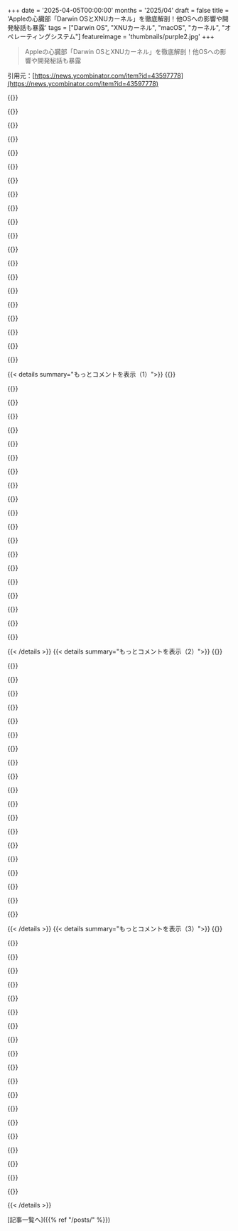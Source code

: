 +++
date = '2025-04-05T00:00:00'
months = '2025/04'
draft = false
title = 'Appleの心臓部「Darwin OSとXNUカーネル」を徹底解剖！他OSへの影響や開発秘話も暴露'
tags = ["Darwin OS", "XNUカーネル", "macOS", "カーネル", "オペレーティングシステム"]
featureimage = 'thumbnails/purple2.jpg'
+++

> Appleの心臓部「Darwin OSとXNUカーネル」を徹底解剖！他OSへの影響や開発秘話も暴露

引用元：[https://news.ycombinator.com/item?id=43597778](https://news.ycombinator.com/item?id=43597778)

{{<matomeQuote body="Darwinってマジでおもろいよね。コアコンポーネントの変更ペースがヤバい。syscallの後方互換性を捨てたり、強制コード署名とか、dyld_shared_cacheでシステムライブラリのファイル読み込みを高速化したり。完全に結果重視のデザインで、昔ながらのやり方に固執しない感じ。Appleみたいな大手がやるからこそできるんやろな。" userName="llincerd" createdAt="2025-04-06T17:21:10" color="#45d325">}}

{{<matomeQuote body="マジそれな。userspace driversとかexclaves[1]とか、進化が止まらんね。セキュリティがkernelを進化させる大きな要因ってのは間違いないっしょ。" userName="conradev" createdAt="2025-04-06T22:37:05" color="#45d325">}}

{{<matomeQuote body="＞Machの仮想メモリ(VM)システムはプロジェクト以外にも影響を与え、4.4BSDや後のFreeBSDでメモリ管理サブシステムとして採用された”<br>…とNetBSD[0]、OpenBSD[1]もね。DragonFly BSD[2]は違うみたいやけど。" userName="bch" createdAt="2025-04-06T01:27:15" color="#45d325">}}

{{<matomeQuote body="残念ながら、それは完全には正しくないんだよね。<br>386BSD、FreeBSD、NetBSDの3つ（最初はOpenBSDはなかった）は、Mach 2.5スタイルの設計を受け継いだんだけど、FreeBSDはすぐにMach VMの残骸を全部捨てて、完全に新しくて高性能なVMに書き換えたんだ[0]。FreeBSD 4にはMachのコードは残ってなくて、それは90年代後半のこと。だからFreeBSDはMachとの関係で語れないんだよね。最初の頃はそうだったってだけで。<br>NetBSDとOpenBSDもしばらくはMachを使ってたんだけど、すぐに限界が来て（パフォーマンスとかSMPとかネットワークとか）、UVM（unified virtual memory）で書き換えることにしたんだ。UVMはChuck Cranorが設計して、彼の論文のテーマにもなったんだよ。OpenBSDは後でUVMを借りて採用して、今でも使ってる。<br>だから、今のBSDでMachを使ってるのはXNU/Darwinだけなんだよね。しかもMach 2.5じゃなくてMach 3。Machには2.5、3、4があって（GNU/HurdはMach 4を使ってる）、互換性は低いから、別々の設計として扱うのが良いと思うよ。" userName="inkyoto" createdAt="2025-04-06T01:53:47" color="#785bff">}}

{{<matomeQuote body="＞I am not sure whether DragonBSD is dead or alive today at all.”<br>マジか[0][1]。元気にしてるといいな。技術的に面白いし、独自の道を歩んでるのが魅力的[2][3][4][5]。" userName="bch" createdAt="2025-04-06T02:30:26" color="">}}

{{<matomeQuote body="最後のリリースが「Version 6.4.0 released 2022 12 30」で、2007年と2012年のリンクは、2025年の今、プロジェクトがまだ生きていることを保証するには弱い気がするな。他の似たようなプロジェクトと比べるとね。<br>HAMMER（前の設計）とHAMMER2（2018年からの現在の設計）は、全く違うファイルシステムのデザインだってことも注意。前の設計をここで言及する意味があるのか疑問。" userName="inkyoto" createdAt="2025-04-06T03:24:41" color="#ff5c5c">}}

{{<matomeQuote body="＞The last release being «Version 6.4.0 released 2022 12 30», links from 2007 and 2012 do not lend much assurance that the project is still alive in 2025 – compared to other similar projects.”<br>だよねー。git repoには昨日のコミットもあるけど、NetBSDほどじゃないし。<br>＞Also note that HAMMER (the previous design) and HAMMER2 (the current design, since 2018) are two distinct, incompatible file system designs. I am not sure what is the value of mentioning the previous and abandoned design in the this context.”<br>確かに。HAMMER2について触れてるイントロとしてリンクしたけど、ミスったわ。" userName="bch" createdAt="2025-04-06T05:23:14" color="">}}

{{<matomeQuote body="＞I am not sure whether DragonBSD is dead or alive today at all.”<br>NetBSDと同じくらいの活動レベルっぽいね。それをどう捉えるかは人それぞれ。" userName="o11c" createdAt="2025-04-06T02:14:59" color="">}}

{{<matomeQuote body="へー、おもしろい！記事に追記するね、ありがとう！" userName="tansanrao" createdAt="2025-04-06T01:31:38" color="#ff33a1">}}

{{<matomeQuote body="記事には、swapファイルを管理するpager daemonsはユーザ空間で実行され、カーネルメモリもswapアウトされることがあるって書いてあるけど、ユーザ空間のdaemonがどうやってカーネルメモリをswapアウトするのか説明がないんだよね。特別なdaemonのための例外があるのか、特別なシステムコールがあるのか？ユーザ空間のメモリ管理についてもっと詳しく知りたいんだけど。" userName="agentkilo" createdAt="2025-04-06T03:06:00" color="#ff5c5c">}}

{{<matomeQuote body="この記事の内容、ちょっと違うみたいだよ。ごっちゃになってる部分があるね。<br><br>- Machのマイクロカーネルは、昔はユーザーランドのページングをサポートしてたんだ。mmapみたいに、ファイルシステムの代わりにデーモンを使ってたんだって。<br>https://web．mit．edu/darwin/src/modules/xnu/osfmk/man/memory-…<br>でもDarwinで使われてたかは不明。少なくともここ20年はないんじゃないかな。<br>- dynamic_pagerはこれを使ってなくて、もっと限定的なMachのインターフェースを使ってた。xnuがswap不足をdynamic_pagerに知らせて、dynamic_pagerがswapファイルを作って、macx_swaponとかでカーネルに渡してたんだって。でも実際のswapはカーネルがやってた。<br>https://github．com/apple-oss-distributions/system_cmds/blob/…<br>今はカーネルに移動して、dynamic_pagerはほぼ何もしてない。<br>https://github．com/apple-oss-distributions/system_cmds/blob/…<br>- カーネルメモリのほとんどはwiredでページアウトできないけど、カーネルはページング可能なメモリを要求できる（IOMallocPageableとか）。それはswapできるけど、あんまり使われてないみたい。<br>ユーザーランドが直接pagingに関わらなくても、ファイルシステムとかで間接的に関わることがあるから注意が必要だね。FUSEとかNFSとかSMBとか。<br>EDIT：最後に書いたことは間違ってるかも。ユーザー空間でブロックするファイルシステムは作れるけど、swapを置けるかはわかんない。" userName="comex" createdAt="2025-04-06T05:48:23" color="#ff33a1">}}

{{<matomeQuote body="＞xnu could alert it when it was low on swap; dynamic_pager would create swap files, and pass them back into the kernel”<br>swapファイルの作成をユーザー空間経由にするメリットって何？カーネルが自分で作れば良くない？" userName="krackers" createdAt="2025-04-06T06:41:25" color="">}}

{{<matomeQuote body="今はカーネルが自分でswapファイル作ってるよ。昔と違った理由は分からないな。dynamic_pagerのコードも355行しかないし、ユーザー空間に処理を移すほど複雑じゃないし。でも1999年に書かれたものだし、マイクロカーネルへの熱意があったのかもね（フルMach pagingからは撤退してたけど）。" userName="comex" createdAt="2025-04-06T07:03:28" color="">}}

{{<matomeQuote body="当時のドキュメントを見ると、歴史的な経緯っぽいね。マイクロカーネルとして作られたインターフェースが、実際のシステムに適用されるときに、マイクロカーネルの概念が役に立たなくなって、負担にならない部分だけ残ったって感じかな（pagerインターフェースみたいに）。" userName="delusional" createdAt="2025-04-06T09:25:15" color="#ff5733">}}

{{<matomeQuote body="長い間、カーネル内でファイル操作が発生しないように頑張ってたんだよ（レイヤー構造のため）。でも、最終的にもっとヤバい考えが広まっちゃったんだよね。" userName="95014_refugee" createdAt="2025-04-07T09:01:52" color="">}}

{{<matomeQuote body="カーネルがファイル（どんなファイルでも）を単独で管理するのは、ハードウェアやユーザー空間について勝手な前提を置きすぎだと思うんだ。レスキューシステムでfsckしようとしたり、外部ROメディアから起動したり、ディスクレスで起動したり、NFSから起動したりすると、予期せぬ問題が起こる可能性がある。<br><br>一方、Linuxでは、swapon(2)であらゆるものを指定できる。ファイル、パーティション、ディスク全体、/dev/zram、zvolなど（最後のzvolは危険なデッドロックにつながる可能性があるからやめないで）。<br><br>XNU/NeXT/Darwin/OSXの開発者も同じくらいの柔軟性を求めていたのかな？何かのために、適切なものを、たとえスタブとしてでも、用意しておきたかったのかな？" userName="rollcat" createdAt="2025-04-06T17:23:25" color="#38d3d3">}}

{{<matomeQuote body="Darwinカーネルが話題になると、AppleがLinuxをフォークして、その上にOSサービスを構築してたらどうなってたんだろうって考えちゃうんだよね。<br><br>特にDarwinにこだわり続けるのを見ると、残念な気持ちになる。オープンソースにとって損失だし、Appleも時間と金をつぎ込んでるのに、見返りが少ない気がする。" userName="swatson741" createdAt="2025-04-06T01:34:36" color="">}}

{{<matomeQuote body="Appleがそういうスイッチをするタイミングはなかったと思うよ。NeXTSTEPはLinuxより前だし、Mac OS Xに採用されたときには、カーネルを丸ごと置き換えるプロジェクトなんてできなかっただろうし、1990年代後半のLinuxは、明らかに優れた選択肢とは言えなかった。OS Xが数バージョン進んで、消費者向けPCで最も成功したUNIX系OSとして確立された後では、Linuxベースに切り替えるのは、コストがかかるだけで、短期的なメリットはほとんどないリスクだっただろうね。<br><br>もしAppleが昔のMacOSを5年長く続けられたか、Linuxの成熟が5年早ければ、OS Xへの移行は全く違ったものになっていたかもしれないけど。でも、XNUを捨てて2．6以前のLinuxカーネルを採用するのは意味がなかったと思う。" userName="wtallis" createdAt="2025-04-06T01:58:51" color="#ff5733">}}

{{<matomeQuote body="全部同意だね。それに、Torvaldsが何をするかによっては、AppleはもっとコストのかかるXNUを手に入れることになって、大惨事になっていたかもしれない。AppleはTorvaldsとうまくやれると思うけど、どうなってたかは誰にも分からない。" userName="swatson741" createdAt="2025-04-06T02:09:12" color="">}}

{{<matomeQuote body="それはないって。絶対うまくいかないって。エゴと文化の衝突で、言い争いと責任のなすりつけ合いになるのが目に見えてる。Appleはメインフレーム以外で最も垂直統合されたシステムモデルを運用してるけど、Linuxとそのエコシステムは真逆だからね。あと、他の人も言ってるけど、NEXTSTEPのタイムラインが逆だよ。" userName="inopinatus" createdAt="2025-04-06T04:41:18" color="">}}

{{< details summary="もっとコメントを表示（1）">}}
{{<matomeQuote body="乗り換えはまだしも、最初からOS XにLinuxを使う方が理にかなってたと思うな。そうならなかったのはJobsが自分のもう一つの子供に執着してたからでしょ。悪い選択じゃなかったけど、技術的なメリットよりも虚栄心とエゴから生まれた選択だったんじゃないかな。" userName="lunarlull" createdAt="2025-04-06T04:03:59" color="">}}

{{<matomeQuote body="なんでLinuxカーネルをベースにするのが理にかなってたのか、具体的に説明してないじゃん。当時の状況を説明して、なんでそう言えるのかをもっと詳しく教えてよ。Macはユーザーランド以外はBSDベースじゃないし。カーネルはかなり違ってたし、当時Linuxを使ってたらハードフォークしてたと思うよ。LinuxっていうとGNU/Linuxのこと言ってる人が多いけど、GNUはPOSIXのコマンドラインツールから大きくかけ離れてるし(そういう意味ではmacOSの方が忠実)、GPL3ライセンスはAppleにとって嫌悪すべきものだし。Linuxをベースにしたからって、今より良い結果になったとは到底思えないな。" userName="dagmx" createdAt="2025-04-06T05:46:14" color="#ff5733">}}

{{<matomeQuote body="まず、メモリ管理が良くなるはず。XNUカーネルのメモリマネージャーは時間計算量が低いから。mmap()を使ってスパースメモリマップをたくさん作ると、10,000個を超えたあたりからXNUが悲鳴を上げ始めるんだよね。" userName="jart" createdAt="2025-04-06T11:36:22" color="">}}

{{<matomeQuote body="Linuxカーネルを使ったとしても、カーネルは大きく分岐してたはずだってコメントをもう一度読んでみて。30年前のカーネルが今と同じ特徴を持つと思ってるわけ？当時はどんなメリットがあったの？30年後も保証されるようなものはあった？" userName="dagmx" createdAt="2025-04-06T14:43:17" color="#ff5c5c">}}

{{<matomeQuote body="これって、AppleがJobsを意思決定者として迎え入れたって前提で、NEXTSTEPがおまけだったってことになってるよね。当時は逆で、Appleは将来のOSとしてNEXTSTEPを買収して、Jobsがおまけでついてきたんだよ。90年代のAppleのOS計画が大失敗だったことを考えると、Appleの役員会がLinuxに飛びつくとは思えないな。" userName="andrewf" createdAt="2025-04-06T04:12:08" color="">}}

{{<matomeQuote body="なんでAppleがLinuxに興味を持たなかったんだろ？ JobsのおかげでNeXTSTEPを買ったのはわかるけど。Linuxは2000年にはデスクトップOSとして十分に使えるようになってたし、UXとかmac固有のドライバーを上に追加できたはず。デメリットはなかったはずだし、最大のライバルを弱体化させることにもなったのに。" userName="lunarlull" createdAt="2025-04-06T04:52:01" color="">}}

{{<matomeQuote body="＞Linuxは2000年にはデスクトップOSとして十分に使えるようになってた<br>Appleが決定したのは1996年だよ。" userName="musicale" createdAt="2025-04-06T05:06:21" color="#785bff">}}

{{<matomeQuote body="2000年代初頭、LinuxはデスクトップOSとしては実質的に使えなかった。唯一”完全に機能する”ウェブブラウザがInternet Explorerだったから。Netscape 4.xは”動作した”けど、めちゃくちゃ不安定で30分おきにクラッシュしてたし。Mozilla / Phoenix / Firefoxはまだ完成してなかったし。Chromeは存在しなかった。全然違う世界だったんだよ。オーディオとビデオの再生については言うまでもないよね。僕は1993年に初めてインストールした初期のLinuxユーザーだったけど、Linuxのデスクトップ体験はひどかったから、デスクトップでは悲しいことにWindowsを使ってたよ。" userName="icedchai" createdAt="2025-04-06T23:55:15" color="#ff5c5c">}}

{{<matomeQuote body="Safariが出たのは2003年だよ。" userName="f33d5173" createdAt="2025-04-07T00:24:26" color="#38d3d3">}}

{{<matomeQuote body="Jobsは最初Appleに戻りたくなかったんだよね。AppleがNeXTSTEPを買収したのは、BeOSとの間でJean-Louis Gasseeが欲張りすぎて法外な値段を要求したから。それでAppleはNeXTを選んだってわけ。Jobsは当時、みんなと同じようにAppleに見切りをつけてて、潰れる会社を立て直すなんてまっぴらごめんだったんだ。それに、当時のNeXTだって絶好調ってわけじゃなかったし。<br>＞There wouldn't have been any downsides for them<br>＞本当に？デメリットなんてないって言うの？？？<br>・15年分の開発とエンジニアの経験を捨てることになる(Avie TevanianがMachの開発を手伝ったんだから、これはLinusがソフトウェア開発のトップにいるのに、Hurdに乗り換えろって言うようなもんだよ！)<br>・ライセンスの問題(AppleはGPLのせいで未だに古いbash 3.2を使ってる)<br>・OSをリリースするまでの開発期間が長くなる(10.0のリリースに5年もかかったし、出来もイマイチだった)<br>ちょっと考えただけでもこれだけある。Linux kernelが1996年当時、XNUより優れてる、安全だって思い込んでるんじゃないの？" userName="wpm" createdAt="2025-04-06T16:26:02" color="#ff33a1">}}

{{<matomeQuote body="＞it would have strengthened something that was hurting their biggest rival.<br>最大のライバルってMicrosoftのこと？Appleを1997年に倒産から救ったのはMicrosoftだよ。" userName="DeathArrow" createdAt="2025-04-06T15:57:11" color="">}}

{{<matomeQuote body="AFAICT、AppleがNextSTEPを買収した時、LinuxはPowerPCに移植されてすらいなかったんじゃないかな。" userName="monocasa" createdAt="2025-04-06T06:55:24" color="">}}

{{<matomeQuote body="AppleがNeXTを買収した頃、Linuxは開発途上でまだ確立されてなかった。Linuxはモノリシックカーネルだから、Machのようなコンパートメント化はできなかったんだ。<br>今のFreeBSDは、DarwinとLinuxのオープンソースの利点を兼ね備えてるって感じかな。Appleのロックインが進むのが嫌なら、FreeBSD(や他のBSD)を検討する価値はあるかも。" userName="GianFabien" createdAt="2025-04-06T02:30:00" color="">}}

{{<matomeQuote body="FreeBSDってモノリシックカーネルじゃなかったっけ？コンパートメント化されてるって話は初耳。<br>俺の理解だと、MachはBSDがベースで、既存のBSDカーネルの大部分がマイクロカーネルの下で単一のタスクとして動作するハイブリッド型だったはず。Darwinはその後、FreeBSDの最新の開発を取り入れ、マイクロカーネル下のBSDカーネルをアップデートしたんだよね。" userName="laurencerowe" createdAt="2025-04-06T07:14:22" color="#ff33a1">}}

{{<matomeQuote body="MachはBSDをベースにしてないよ。BSDを置き換えたんだ。<br>MachはAccentとAlephカーネルの後継。<br>BSDはユーザランドツールとして採用された。<br>＂Machは、BSD版Unixのカーネルを置き換えるものとして開発された＂(https://en.wikipedia.org/wiki/Mach_(kernel))<br>面白いことに、MkLinuxはLinuxのユーザランドでMachカーネルを使うプロジェクトだった(BSDじゃなくて)。" userName="TickleSteve" createdAt="2025-04-06T07:44:11" color="#ff33a1">}}

{{<matomeQuote body="FreeBSDをデスクトップOSとして使うには、ドライバのサポートってどうなの？<br>10年くらい前に試した時は、Nvidiaのドライバがネイティブ解像度で動かなくて諦めたんだよね。Bluetoothも問題があった気がする。FreeBSDはサーバーOSだと思った。" userName="finnjohnsen2" createdAt="2025-04-06T05:52:21" color="">}}

{{<matomeQuote body="＞As things now stand, FreeBSD represents many of the benefits of Darwin and the open source nature of Linux.<br>ありえない。FreeBSDは、Intelアーキテクチャ以外のサポートを全て打ち切るという、UNIXの原罪を犯した。UNIXのDNAには、多様なCPUとハードウェアプラットフォームのサポートが刻まれてるのに。<br>FreeBSDが衰退したのは、Intelだけが生き残ると信じてARMやRISC-Vを見誤ったからだと思う。Linuxがその隙間を埋めて、今やどこでも動いてる。FreeBSDは速いけど、Linuxの方が優れてる。" userName="inkyoto" createdAt="2025-04-06T08:46:16" color="#ff5733">}}

{{<matomeQuote body="1995年頃からFreeBSDとLinuxを使い続けてるけど、それは違うと思うな。<br>LinuxがFreeBSDより成功したのは、マルチスレッド、マルチコアCPUへの移行が大きかった。2003年のSMT Intel Pentium 4から始まったんだ。<br>2003年頃、FreeBSD 4.xはシングルコアCPUで最速で安定したOSだった。LinuxやWindowsよりずっと上。でもマルチコアCPUに対応できなくて、Linuxに負けた。FreeBSD 5.xで対応したけど、競争力のある性能を取り戻すまで時間がかかった。<br>" userName="adrian_b" createdAt="2025-04-06T11:15:07" color="#45d325">}}

{{<matomeQuote body="歴史的な出来事の解釈には概ね同意するけど、BSDコアチームのせいもあると思う(不人気な意見だけど)。<br>最初の間違いは、JVMのネイティブサポートを拒否したこと。Linuxエミュレーションで動かしたけど、バグだらけだった。でもユーザーはJavaアプリを求めてたんだよ。<br>2つ目の間違いは、コンテナ(Docker)を拒否したこと。Linuxベースのコンテナがクラウドコンピューティングを支えてるのに。FreeBSDは手遅れだった。<br>" userName="inkyoto" createdAt="2025-04-06T11:39:10" color="#ff33a1">}}

{{<matomeQuote body="Dockerって2013年にできたんだよね。BSDが人気なくなった後じゃん。それに、FreeBSDの方がLinuxよりずっと前にコンテナの先駆けだったんだよ。https://en．m．wikipedia．org/wiki/FreeBSD_jail" userName="usrnm" createdAt="2025-04-06T13:35:00" color="">}}


{{< /details >}}
{{< details summary="もっとコメントを表示（2）">}}
{{<matomeQuote body="FreeBSDのjailsは、ちょっと進んだchroot++みたいなもんかな。コンテナの前身って言えるかもしれないけど、kernelの分離が弱かったり、network stackの分離がオプションだったり、resource controlも弱かったりするんだよね。Solaris 10のzonesの方がコンテナとしては先だったんじゃないかな。" userName="inkyoto" createdAt="2025-04-06T14:04:33" color="#ff5733">}}

{{<matomeQuote body="FreeBSDが普及しなかった理由の一つに、デュアルブートの問題もあったと思うんだよね。FreeBSDはディスク全体を管理したがるから、Windowsとかと一緒のディスクに入れるのが難しかった。Linuxはパーティションを切ればよかったから、手軽だったんだよね。あとはCD-ROMの対応が遅かったのも痛かった。" userName="tzs" createdAt="2025-04-06T15:41:12" color="">}}

{{<matomeQuote body="FreeBSDがIntel CPUに特化してたから衰退したってのは違うと思うな。もっと前からLinuxに負けてたし。原因は色々あると思うよ。ATTの訴訟とか、FreeBSDがexpert向けだったとか、forkが多かったとか、資金力とか、色々。" userName="danieldk" createdAt="2025-04-06T10:03:50" color="#785bff">}}

{{<matomeQuote body="ATTの訴訟はもう解決済みの話だよ。むしろ、それがFreeBSDとかNetBSDができたきっかけなんだから。ライセンスの問題も関係ないと思うな。BSDライセンスの方が商用には向いてるんだし。問題は、FreeBSDの開発がclosed-sourceな人たちを受け入れなかったことじゃないかな。" userName="inkyoto" createdAt="2025-04-06T11:20:55" color="">}}

{{<matomeQuote body="＞FreeBSDは、Intelアーキテクチャ以外をサポートしないっていう、UNIXの罪を犯したんだよ。<br>FreeBSDはamd64とかaarch64とか、色んなプラットフォームをサポートしてるよ。https://www．freebsd．org/platforms/" userName="_paulc" createdAt="2025-04-06T10:17:11" color="">}}

{{<matomeQuote body="AppleがLinuxをPowerPC Macに移植するプロジェクトに協力してたのは面白いよね。でも、Macintosh GUIをLinuxに移植する動きはなかったと思う。昔はA/UXとかMacintosh Application Environmentとかもあったけど、ワークステーションレベルのリソースが必要だったから、現実的じゃなかったんだよね。" userName="linguae" createdAt="2025-04-06T02:31:17" color="#38d3d3">}}

{{<matomeQuote body="MkLinuxのタイミングがすごいよね。Coplandがキャンセルされた頃にリリースされてるんだから、AppleはLinuxを使うことも考えてたのかもしれないね。" userName="threeseed" createdAt="2025-04-06T06:10:09" color="">}}

{{<matomeQuote body="MkLinuxがLinux-on-Machだったってのがすごいよね。MachをPowerPCに移植したのが、NeXTSTEP Machの移植にも使われたんだから、全部繋がってるんだね。" userName="kalleboo" createdAt="2025-04-06T08:04:11" color="#38d3d3">}}

{{<matomeQuote body="＞Darwin kernelの話になるといつも思うんだけど、AppleがLinuxをforkしてたらどうなってたんだろうね。<br>XNUは一部しかopen sourceじゃないんだよね。APFS filesystemとかはmissingしてるし。Linuxをforkしてたら、全部open sourceにする必要があったかもしれないけど、Appleはそれを嫌ったんじゃないかな。" userName="skissane" createdAt="2025-04-06T01:41:13" color="">}}

{{<matomeQuote body="昔、NeXTがGCCをGPLで配布しようとしたけど、起動時にプロプライエタリな部分をリンクさせるってことを考えてたんだって。Stallmanが弁護士と話して拒否したらしいよ。sourceforge.net/p/clisp/clisp/ci/default/tree/doc/Wh…で”NeXT”を探してみて。" userName="mattl" createdAt="2025-04-06T01:55:59" color="">}}

{{<matomeQuote body="Stallmanが裁判官は自分に味方するって言い張ったのは、ちょっぴり傲慢じゃないかな。Oracle v. Googleの裁判とか見ると、裁判官が技術的なことを全然理解してないみたいだったし。" userName="leoh" createdAt="2025-04-06T04:46:46" color="">}}

{{<matomeQuote body="90年代後半の話だよ。Ubuntuなんて影も形もなかったし、デスクトップLinuxは機能も使いやすさもイマイチだった。<br>Appleには、NeXTStepを新しいカーネルに書き換えるお金も時間もなかったんだよ。開発チームの多くが、Appleのエンジニアリングや技術戦略の整理、Macみたいな機能の開発に忙殺されてたし。<br>当時AppleはPowerPCを使ってて、NeXTStepは対応してたけどLinuxは対応してなかった。IBMがLinuxを動かすまでに数年かかったしね。" userName="threeseed" createdAt="2025-04-06T01:56:58" color="#ff33a1">}}

{{<matomeQuote body="＞90年代後半、Ubuntu以前は、デスクトップLinuxは機能も洗練度もイマイチだった。<br>当時のLinuxの勢いは凄かったんだよ。常に画期的なことが起きてる感じで、メジャーアップデートの度に変化があってワクワクしたんだ。アップデートをダウンロードして試すのが本当にエキサイティングで、最先端にいる気分だった。システムはしょっちゅう壊れたけど、それもまた楽しかった。<br>Slashdotを毎日読んで、distrowatchで新しいディストリビューションが出るたびに試してたな。カーネルのビルドもよくやってたし。<br>LILOからGRUBへの変更、EXT2からEXT3への変更、OSSからASLAへのサウンドシステム変更、/sysの導入、Gentooのミーム、udev、Signalfd、Splice/VMsplice、初期のワイヤレスサポート、ndiswrapperとか色々あったなあ。<br>今のLinuxは安定してて、良い意味で”退屈”。歳をとって時間がなくなったのもあるけどね。昔はLinuxを常にいじってないと動かなかったけど、今は大体”動く”。Ctrl + Alt + Backspaceなんて、最後にやったのがいつだったか思い出せないよ。最後にワクワクしたのはio_uringかな。" userName="bigger_cheese" createdAt="2025-04-07T01:30:25" color="#45d325">}}

{{<matomeQuote body="FreeBSDからのアップデート頻度から考えると、AppleがLinuxをフォークしたらLinux 2.4みたいになるんじゃないかな？<br>オープンソースにとって何の損失があるんだろう？AppleがLinux 2.4にカーネルを移植するのと、FreeBSD 4.4に移植するのと、時間やお金は変わらないと思うけど。" userName="toast0" createdAt="2025-04-06T03:52:11" color="">}}

{{<matomeQuote body="GPLなら、改造した部分を公開する必要があるからじゃない？AppleはBSDの緩いライセンスを利用してるから、ただ乗りできてるんだよ。" userName="WD-42" createdAt="2025-04-06T06:18:23" color="#785bff">}}

{{<matomeQuote body="別の見方をすれば、また別のカーネルがメンテナンスされてるのは素晴らしいことだと思うよ。<br>もしAppleがDarwinをオープンソースにしたら、オープンソースにとって大きな勝利になるんじゃない？" userName="palata" createdAt="2025-04-06T11:13:19" color="">}}

{{<matomeQuote body="この記事にはたくさんの愛と努力が注ぎ込まれてるね。昔からこの業界にいて、NeXTSTEPのコードをWindowsに移植したり、GNUStepを試したり、YellowBoxやOpenStepを覚えたり、内部構造の本を読んだり、WWDCのコンテンツをよく見てるけど、この記事はほとんどのシステムの進化について、僕の記憶と一致してるよ。" userName="pjmlp" createdAt="2025-04-06T09:26:32" color="#ff5733">}}

{{<matomeQuote body="JobsがTorvaldsをMac OS Xの開発に誘ったけど、Linusは断ったんだって。macrumors.com/2012/03/22/steve-jobs-tried-to-hir…" userName="naves" createdAt="2025-04-06T11:01:45" color="#785bff">}}

{{<matomeQuote body="たぶんこれって、iOSがフォアグラウンドのアプリにバックグラウンドのアプリより多くのCPUパワーを割り当てるために使ってるブーストとかスロットルの元ネタだよね。目的としては、デーモンがクライアントアプリのために作業するときに、そのアプリの優先度を引き継ぐためなんだって。thread groupsとかworkloadsが何のためにあるのかは忘れちゃった。" userName="astrange" createdAt="2025-04-11T09:07:23" color="">}}

{{<matomeQuote body="I/O kitが速度のためにこのC++サブセットで書かれたのかどうかはわかんないな。当時、物議をかもしたことがあってさ。AppleがMacOS Xを発表して、今のソフトウェアと互換性がないって言ったんだよね。パートナーはみんなObjective-Cで書き直す必要があったんだ。これはうまくいかなかったんだよね。Appleは方針転換して、cppアプリケーションのためのAPIレイヤーの“carbon”と、objective-cベースのFramework“Foundation”の基盤となる“Core Foundation”を導入したんだ。Obj-c++がある理由もそれ。面白いのは、メモリ管理を無料にできたこと。C/cppの世界で割り当てられたオブジェクトを、余分なオーバーヘッドなしにobj-cに渡せるってこと。" userName="larusso" createdAt="2025-04-06T06:22:05" color="#38d3d3">}}


{{< /details >}}
{{< details summary="もっとコメントを表示（3）">}}
{{<matomeQuote body="既存のC++ドライバをObjective-Cで書き直す代わりにIOKitに移植できるのは売りになるよね。なぜかObjective-CのシェルをC++で書くのが嫌いな人が多いみたいだけど。" userName="dcrazy" createdAt="2025-04-06T17:25:24" color="">}}

{{<matomeQuote body="今の時代と比べて、外部の会社がどれだけ多くのドライバを出荷・開発する必要があったか、過小評価してるんじゃない？ソフトウェア/ハードウェア会社にとっては大問題だったんだよ。" userName="larusso" createdAt="2025-04-07T04:01:40" color="">}}

{{<matomeQuote body="XNUの周りにもっと良いFOSSコミュニティを育てるべきだったよね。ARMに移行した今、x64用の実行可能なディストリビューションがあるべきだった。" userName="fithisux" createdAt="2025-04-06T05:44:38" color="">}}

{{<matomeQuote body="ダーウィンをこの深さで理解したいとずっと思ってたんだ。素晴らしい記事だね!" userName="whalesalad" createdAt="2025-04-06T01:11:29" color="#ff33a1">}}

{{<matomeQuote body="Singhの『Mac OS X Internals』は俺のお気に入りの本の一つ。10.4の頃のMac OS Xの詳細な調査が素晴らしい。アップデート版があれば本当に嬉しいな。<br>Edit：この記事の最後に引用されてるのを見つけた。まさに（macOS）時代の源だね。" userName="jshier" createdAt="2025-04-06T01:15:00" color="#ff5733">}}

{{<matomeQuote body="Jonathan Levinの3部作“*OS Internals”がそのアップデートだけど、Catalinaの頃にDarwinに関する作業と執筆をやめちゃったんだよね。" userName="wpm" createdAt="2025-04-06T02:41:02" color="#785bff">}}

{{<matomeQuote body="俺もWindows NTをこの深さで理解したいと思ってたんだ。Win32のことは飛ばして、その下にあるものを議論してくれ。俺の理解だと、Win32は単なる人格の一つに過ぎない。Windows XP時代にはWindows Services for UNIXがあって、Windows VistaにはSubsystem for UNIX-based Applicationsもあった。根底にあるNTカーネルは、POSIX準拠を可能にするほど柔軟なんだ。それは面白い読み物になるだろうね。" userName="kccqzy" createdAt="2025-04-06T01:37:24" color="#785bff">}}

{{<matomeQuote body="Windows Internalsって本がおすすめだよ。もっと古いのがいいならInside Windows NTがいいかも。もしくはWindows NT OS/2 Design Workbookもいいんじゃない？<br>Win32はただの機能の一つだけど必須なんだよね。OpenNTとかInterixとかSFUとかSUAもWin32と一緒に使えるし。もちろんOS/2もあったよね。" userName="p_ing" createdAt="2025-04-06T01:50:44" color="">}}

{{<matomeQuote body="100%同意。今はAzureのトップのRussinovichが、このシリーズの多くの本を書いてて、NTカーネルを書いたDavid Solomonも最初の頃のを一緒に書いてるんだ。最新版はWindows 10/Server 2016をカバーしてるから、めっちゃおすすめ。" userName="nunez" createdAt="2025-04-06T16:23:00" color="#ff5733">}}

{{<matomeQuote body="＞Win32はただの機能の一つって理解してたけど…<br>いや、NTは複数の”機能”を動かすように設計されたんだけど、開発の初期にWin32を”メイン”にすることにしたんだよね。だからOS/2とかPOSIXはWin32に頼る形になっちゃった。複数の機能っていうのは最初の理想だったけど、うまくいかなかったんだよね。WSL1は昔のOS/2とかPOSIXとは全然違うし、WSL2はただのLinuxのVMだし。" userName="skissane" createdAt="2025-04-06T01:51:02" color="#ff33a1">}}

{{<matomeQuote body="「NT（Windows 2000まで）には、キャラクタモードの16bit OS/2アプリを動かすOS/2サブシステムが搭載されてた」ってOS/2 museumに書いてあるよ。" userName="ForOldHack" createdAt="2025-04-06T06:19:25" color="">}}

{{<matomeQuote body="＞それって違うみたい。<br>いや、あんたが引用したコメントは正しいよ。あんたが言ってることの方が違う。<br>＞OS/2 2.0はNTのスキンと互換レイヤーで、OS/2向けに出た<br>それ勘違いしてるよ。OS/2はNTのスキンとかじゃなくて、完全に別のOSだよ。<br>NTがOS/2 2.0になるとか、OS/2 3.0になるとか言われてた時期もあったけど、最終的にリリースされたOS/2 2.0はNTとは全然関係ないんだ。IBMが独自に開発したもので、Microsoftは関わってない（初期段階は別として）。" userName="skissane" createdAt="2025-04-06T16:38:10" color="#785bff">}}

{{<matomeQuote body="WSL2はただのLinux VMで、POSIXサブシステムはただの間に合わせだって。NTにOS/2サブシステムがあったなんて聞いたことないな。Cutlerは激怒するだろうね。俺の壁にはUnix、Windows、Linuxの年表があるんだ。今はMacOS Xのもあるよ。機能はコンテナになったけど、これはWindows版の仮想化だね。コンテナはVirtualPCがベースだけど、Mark Russinivichの才能があったからこそ。" userName="ForOldHack" createdAt="2025-04-06T06:14:51" color="">}}

{{<matomeQuote body="＞NTにOS/2サブシステムがあったなんて聞いたことないな<br>NT 3.1からWindows 2000まであったんだよ。Windows XPからは削除されたけどね。サポートされてたのはキャラクタモードの16bit OS/2 1.xアプリだけ。32bitアプリはサポートされなかった。Microsoftは「Microsoft OS/2 Presentation Manager For Windows NT」っていう追加料金のアドオンを提供して、GUIアプリもサポートしてたけど（それでも16bit OS/2 1.xアプリだけ）。NTがOS/2になるはずだったから、互換性のために入れたんだよね。でもMicrosoftは32bit OS/2はサポートしなかった。コンテナとか仮想化は機能の後継だけど、アーキテクチャは全然違うよ。" userName="skissane" createdAt="2025-04-06T06:32:24" color="#ff5733">}}

{{<matomeQuote body="＞Microsoft Jazz workstations (in-house Microsoft workstation design using Intel i860 RISC CPUs)で動いてた<br>訂正：Microsoft Jazz machineはMIPSを使ってた。i860 machineはMicrosoft Dazzleだった。NT for MIPSは実際に出荷されたけど、NT for i860はMIPS portが使えるようになった時点で中止された。" userName="skissane" createdAt="2025-04-08T01:36:39" color="">}}

{{<matomeQuote body="32-bit appsは､IBMがOS/2 2.0で導入したけど､サポートされなかったんだよね｡<br>これは離婚が原因なのは明らかだけど､Cruiser APIが完成してなかったからでもあるんだ｡<br>＞最初のOS/2 APIセットは､進化中の32-bit Cruiser､つまりOS/2 2.0 APIセットを中心にしてるんだ｡(Cruiser APIsの設計はNT OS/2の設計と並行して行われてる｡)“<br>…<br>＞OS/2の設計(共同開発契約)の性質上､2.0 APIsの設計に影響を与えて､移植可能でx86以外のシステムにも実装できるようにするのはほとんど無理だったんだ｡“" userName="p_ing" createdAt="2025-04-06T12:03:18" color="">}}

{{<matomeQuote body="うん､これだよ｡https://computernewb.com/~lily/files/Documents/NTDesignWorkb..." userName="p_ing" createdAt="2025-04-07T11:42:56" color="#785bff">}}

{{<matomeQuote body="サンキュー！NT Design Workbookだね｡WRKの一部として配布されたやつだ｡<br>興味深いことに32-bit OS/2 APIのサポート(Dos32* APIs)について言及してる｡これって単なる計画倒れだったのか､それとも実装したけどNT 3.1のリリース前に削除したのかはわからないな｡<br>MicrosoftがOS/2 2.0のベータSDKを配布してたことを今知ったけど､MicrosoftのOS/2 2.0のプレリリース版は､最終的なIBM OS/2リリースに比べて色々欠けてるね｡特にWorkplace Shell (WPS)｡IBMは当初､WPSをOfficeVision for OS/2の一部としてリリースする予定だったけど､2.0の開発サイクルのかなり後半でコアOS/2製品に移行させたんだ｡" userName="skissane" createdAt="2025-04-08T02:44:56" color="#785bff">}}

{{<matomeQuote body="すごく詳しくて読みやすかったから､印刷して今日みんなに最後のOSリリースの違いを見せて､Snow Leopardについて語り合ったんだ｡Blue BoxがRosettaになって､Rosetta IIがIntelからARMへの移行で同じことをしたって誰も言わないよね｡<br>細かい点はいくつかあるけど､今までで一番だね｡(Rhapsodyとスウェーデン語のLinuxとNT 3.1から始めたんだ｡)(7100でMKLinuxを動かしてたけど､ビデオアクセラレーションはできなかった｡)" userName="ForOldHack" createdAt="2025-04-06T06:06:15" color="#ff5c5c">}}

{{<matomeQuote body="良い歴史だね｡でも､AppleのOSをLinuxやWindowsと区別する優れたセキュリティの取り組みをたくさん飛ばしてる｡Appleがセキュリティでどれだけ進んでるかっていう評価が足りないんだよな｡いつかこのことが認識されて､機密性の高い仕事をしてる人はCISOからMacを使うように言われるようになるんじゃないかな｡<br>重要なのはコード署名システム｡これのおかげでアプリに権限を与えたり､サンドボックス化したり､それを実際に維持できる｡AppleはほとんどのUNIXみたいにELFを使わず､Mach-Oっていう形式を使ってる｡ELFとMach-Oの違いは､Mach-Oが署名済みコードディレクトリを含む追加のセクションをサポートしてること以外は重要じゃない｡" userName="mike_hearn" createdAt="2025-04-06T11:14:21" color="#ff33a1">}}


{{< /details >}}


[記事一覧へ]({{% ref "/posts/" %}})
